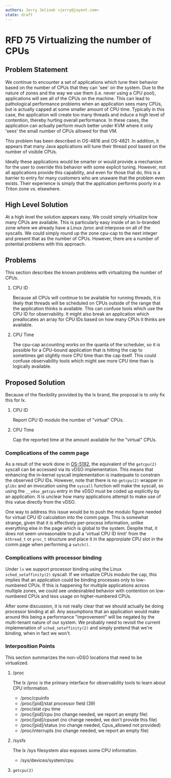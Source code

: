 ```yaml
---
authors: Jerry Jelinek <jerry@joyent.com>
state: draft
---
```


# RFD 75 Virtualizing the number of CPUs

## Problem Statement

We continue to encounter a set of applications which tune their behavior based
on the number of CPUs that they can 'see' on the system. Due to the nature of
zones and the way we use them (i.e. never using a CPU pool), applications will
see all of the CPUs on the machine. This can lead to pathological performance
problems when an application sees many CPUs, but is actually capped at some
smaller amount of CPU time. Typically in this case, the application will create
too many threads and induce a high level of contention, thereby hurting overall
performance. In these cases, the application can actually perform much better
under KVM where it only 'sees' the small number of CPUs allowed for that VM.

This problem has been described in OS-4816 and OS-4821. In addition, it appears
that many Java applications will tune their thread pool based on the number
of visibile CPUs.

Ideally these applications would be smarter or would provide a mechanism
for the user to override this behavior with some explicit tuning. However,
not all applications provide this capability, and even for those that do, this
is a barrier to entry for many customers who are unaware that the problem
even exists. Their experience is simply that the application performs poorly
in a Triton zone vs. elsewhere.

## High Level Solution

At a high level the solution appears easy. We could simply virtualize how
many CPUs are available. This is particularly easy inside of an lx-branded
zone where we already have a Linux /proc and interpose on all of the syscalls.
We could simply round up the zone cpu-cap to the next integer and present that
as the number of CPUs. However, there are a number of potential problems with
this approach.

## Problems

This section describes the known problems with virtualizing the number of CPUs.

1. CPU ID

   Because all CPUs will continue to be available for running threads, it is
   likely that threads will be scheduled on CPUs outside of the range that the
   application thinks is available. This can confuse tools which use the CPU
   ID for observability. It might also break an application which preallocates
   an array for CPU IDs based on how many CPUs it thinks are available.

2. CPU Time

   The cpu-cap accounting works on the quanta of the scheduler, so it is
   possible for a CPU-bound application that is hitting the cap to sometimes
   get slightly more CPU time than the cap itself. This could confuse
   observability tools which might see more CPU time than is logically
   available.

## Proposed Solution

Because of the flexibility provided by the lx brand, the proposal is to only
fix this for lx.

1. CPU ID

   Report CPU ID modulo the number of "virtual" CPUs.

2. CPU Time

   Cap the reported time at the amount available for the "virtual" CPUs.

### Complications of the comm page

As a result of the work done in [OS-5192](https://smartos.org/bugview/OS-5192),
the equivalent of the `getcpu(2)` syscall can be accessed via its vDSO
implementation.  This means that enhancing the in-kernel syscall implementation
is inadequate to constrain the observed CPU IDs. However, note that there is no
`getcpu(2)` wrapper in `glibc` and an invocation using the `syscall` function
will make the syscall, so using the `__vdso_getcpu` entry in the vDSO must be
coded up explicitly by an application. It is unclear how many applications
attempt to make use of this value directly from the vDSO.

One way to address this issue would be to push the modulo figure needed for
virtual CPU ID calculation into the comm page.  This is somewhat strange, given
that it is effectively per-process information, unlike everything else in the
page which is global to the system.  Despite that, it does not seem
unreasonable to pull a 'virtual CPU ID limit' from the `kthread_t` or `proc_t`
structure and place it in the approrpiate CPU slot in the comm page when
performing a `swtch()`.

### Complications with processor binding

Under `lx` we support processor binding using the Linux `sched_setaffinity(2)`
syscall. If we virtualize CPUs modulo the cap, this implies that an application
could be binding processes only to low-numbered CPUs. If this is happening
for multiple applications across multiple zones, we could see undesirabled
behavior with contention on low-numbered CPUs and less usage on higher-numbered
CPUs.

After some discussion, it is not really clear that we should actually be
doing processor binding at all. Any assumptions that an application would
make around this being a performance "improvement" will be negated by the
multi-tenant nature of our system. We probably need to revisit the current
implemenation of `sched_setaffinity(2)` and simply pretend that we're
binding, when in fact we won't.

### Interposition Points

This section summarizes the non-vDSO locations that need to be virtualized.

1. /proc

   The lx /proc is the primary interface for observability tools to learn about
   CPU information.

   * /proc/cpuinfo
   * /proc/[pid]/stat        processor field (39)
   * /proc/stat              cpu time
   * /proc/[pid]/cpu         (no change needed, we report an empty file)
   * /proc/[pid]/cpuset      (no change needed, we don't provide this file)
   * /proc/[pid]/status      (no change needed, Cpus\_allowed not provided)
   * /proc/interrupts        (no change needed, we report an empty file)

2. /sysfs

   The lx /sys filesystem also exposes some CPU information.

   *  /sys/devices/system/cpu

3. `getcpu(2)`
